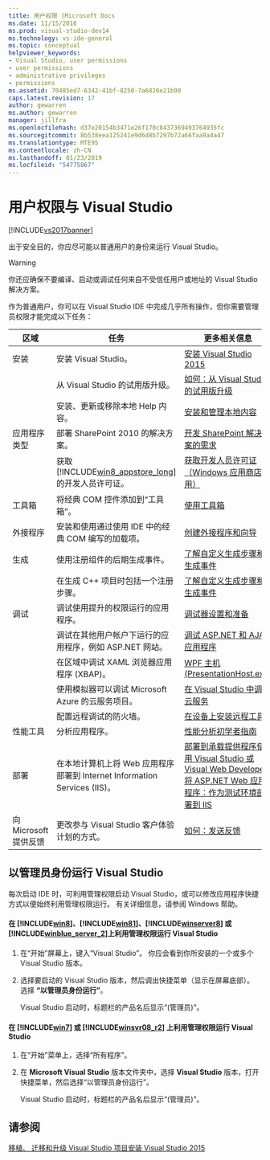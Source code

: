 ```yaml
---
title: 用户权限 |Microsoft Docs
ms.date: 11/15/2016
ms.prod: visual-studio-dev14
ms.technology: vs-ide-general
ms.topic: conceptual
helpviewer_keywords:
- Visual Studio, user permissions
- user permissions
- administrative privileges
- permissions
ms.assetid: 70485ed7-6342-41bf-8250-7a6826e21b98
caps.latest.revision: 17
author: gewarren
ms.author: gewarren
manager: jillfra
ms.openlocfilehash: d37e20154b3471e26f170c8437369493764935fc
ms.sourcegitcommit: 8b538eea125241e9d6d8b7297b72a66faa9a4a47
ms.translationtype: MTE95
ms.contentlocale: zh-CN
ms.lasthandoff: 01/23/2019
ms.locfileid: "54775867"
---
```

# <a name="user-permissions-and-visual-studio"></a>用户权限与 Visual Studio
[!INCLUDE[vs2017banner](../includes/vs2017banner.md)]

出于安全目的，你应尽可能以普通用户的身份来运行 Visual Studio。

> [!WARNING]
>  你还应确保不要编译、启动或调试任何来自不受信任用户或地址的 Visual Studio 解决方案。

 作为普通用户，你可以在 Visual Studio IDE 中完成几乎所有操作，但你需要管理员权限才能完成以下任务：

|区域|任务|更多相关信息|
|----------|----------|--------------------------|
|安装|安装 Visual Studio。|[安装 Visual Studio 2015](../install/install-visual-studio-2015.md)|
||从 Visual Studio 的试用版升级。|[如何：从 Visual Studio 的试用版升级](../install/how-to-upgrade-from-a-trial-edition-of-visual-studio.md)|
||安装、更新或移除本地 Help 内容。|[安装和管理本地内容](../ide/install-and-manage-local-content.md)|
|应用程序类型|部署 SharePoint 2010 的解决方案。|[开发 SharePoint 解决方案的需求](http://msdn.microsoft.com/library/ae8ff69d-4540-4380-ab0b-845f7108e89c)|
||获取 [!INCLUDE[win8_appstore_long](../includes/win8-appstore-long-md.md)]的开发人员许可证。|[获取开发人员许可证（Windows 应用商店应用）](http://go.microsoft.com/fwlink/?LinkID=241313)|
|工具箱|将经典 COM 控件添加到“工具箱”。|[使用工具箱](../ide/using-the-toolbox.md)|
|外接程序|安装和使用通过使用 IDE 中的经典 COM 编写的加载项。|[创建外接程序和向导](http://msdn.microsoft.com/library/c5a47c21-6668-4de3-898d-afa969317e73)|
|生成|使用注册组件的后期生成事件。|[了解自定义生成步骤和生成事件](http://msdn.microsoft.com/library/beb2f017-3e9f-4b2c-9b57-2572fd2628e4)|
||在生成 C++ 项目时包括一个注册步骤。|[了解自定义生成步骤和生成事件](http://msdn.microsoft.com/library/beb2f017-3e9f-4b2c-9b57-2572fd2628e4)|
|调试|调试使用提升的权限运行的应用程序。|[调试器设置和准备](../debugger/debugger-settings-and-preparation.md)|
||调试在其他用户帐户下运行的应用程序，例如 ASP.NET 网站。|[调试 ASP.NET 和 AJAX 应用程序](../debugger/debugging-aspnet-and-ajax-applications.md)|
||在区域中调试 XAML 浏览器应用程序 (XBAP)。|[WPF 主机 (PresentationHost.exe)](http://msdn.microsoft.com/library/3215bfa1-722c-4ac8-a7c5-bdd02d30afbd)|
||使用模拟器可以调试 Microsoft Azure 的云服务项目。|[在 Visual Studio 中调试云服务](http://go.microsoft.com/fwlink/?LinkId=266725)|
||配置远程调试的防火墙。|[在设备上安装远程工具](http://msdn.microsoft.com/library/90f45630-0d26-4698-8c1f-63f85a12db9c)|
|性能工具|分析应用程序。|[性能分析初学者指南](../profiling/beginners-guide-to-performance-profiling.md)|
|部署|在本地计算机上将 Web 应用程序部署到 Internet Information Services (IIS)。|[部署到承载提供程序使用 Visual Studio 或 Visual Web Developer 将 ASP.NET Web 应用程序：作为测试环境部署到 IIS](http://go.microsoft.com/fwlink/?LinkId=266478)|
|向 Microsoft 提供反馈|更改参与 Visual Studio 客户体验计划的方式。|[如何：发送反馈](../misc/how-to-send-feedback-about-visual-studio.md)|

## <a name="running-visual-studio-as-an-administrator"></a>以管理员身份运行 Visual Studio
 每次启动 IDE 时，可利用管理权限启动 Visual Studio，或可以修改应用程序快捷方式以便始终利用管理权限运行。 有关详细信息，请参阅 Windows 帮助。

#### <a name="to-run-visual-studio-with-administrative-permissions-on-includewin8includeswin8-mdmd-includewin81includeswin81-mdmd-includewinserver8includeswinserver8-mdmd-or-includewinblueserver2includeswinblue-server-2-mdmd"></a>在 [!INCLUDE[win8](../includes/win8-md.md)]、[!INCLUDE[win81](../includes/win81-md.md)]、[!INCLUDE[winserver8](../includes/winserver8-md.md)] 或 [!INCLUDE[winblue_server_2](../includes/winblue-server-2-md.md)]上利用管理权限运行 Visual Studio

1.  在“开始”屏幕上，键入“Visual Studio”。 你应会看到你所安装的一个或多个 Visual Studio 版本。

2.  选择要启动的 Visual Studio 版本，然后调出快捷菜单（显示在屏幕底部）。 选择 **“以管理员身份运行”**。

     Visual Studio 启动时，标题栏的产品名后显示“(管理员)”。

#### <a name="to-run-visual-studio-with-administrative-permissions-on-includewin7includeswin7-mdmd-or-includewinsvr08r2includeswinsvr08-r2-mdmd"></a>在 [!INCLUDE[win7](../includes/win7-md.md)] 或 [!INCLUDE[winsvr08_r2](../includes/winsvr08-r2-md.md)] 上利用管理权限运行 Visual Studio

1.  在“开始”菜单上，选择“所有程序”。

2.  在 **Microsoft Visual Studio** 版本文件夹中，选择 **Visual Studio** 版本，打开快捷菜单，然后选择“以管理员身份运行”。

     Visual Studio 启动时，标题栏的产品名后显示“(管理员)”。

## <a name="see-also"></a>请参阅
 [移植、 迁移和升级 Visual Studio 项目](../porting/porting-migrating-and-upgrading-visual-studio-projects.md)[安装 Visual Studio 2015](../install/install-visual-studio-2015.md)
